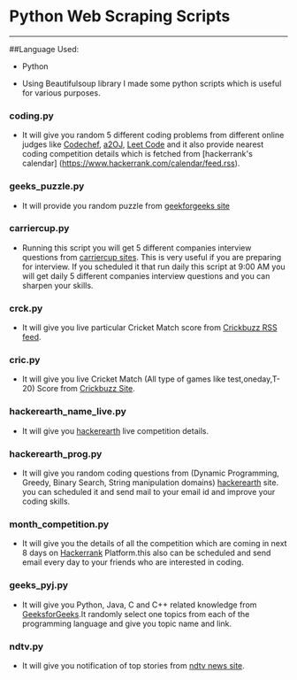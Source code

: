 # Python Web Scraping Scripts
-----------


##Language Used:
* Python 

* Using Beautifulsoup library I made some python scripts which is useful for various purposes.

### coding.py
* It will give you random 5 different coding problems from different online judges like [Codechef](http://codechef.com), [a2OJ](http://a2oj.com), [Leet Code](http://leetcode.com) and it also provide nearest coding competition details which is fetched from [hackerrank's calendar] (https://www.hackerrank.com/calendar/feed.rss).

### geeks_puzzle.py
* It will provide you random puzzle from [geekforgeeks site](http://geeksquiz.com/category/articles/puzzle/)

### carriercup.py
* Running this script you will get 5 different companies interview questions from [carriercup sites](https://www.careercup.com/). This is very useful if you are preparing for interview. If you scheduled it that run daily this script at 9:00 AM you will get daily 5 different companies interview questions and you can sharpen your skills.
 
### crck.py
* It will give you live  particular Cricket Match score from [Crickbuzz RSS feed](http://static.cricinfo.com/rss/livescores.xml). 

### cric.py

* It will give you live Cricket Match (All type of games like test,oneday,T-20) Score from [Crickbuzz Site](http://www.cricbuzz.com/cricket-match/live-scores).

### hackerearth_name_live.py
* It will give you [hackerearth](https://www.hackerearth.com/challenges/) live competition details.

### hackerearth_prog.py

* It will give you random coding questions from (Dynamic Programming, Greedy, Binary Search, String manipulation domains) [hackerearth](https://www.hackerearth.com/challenges/) site. you can scheduled it and send mail to your email id and improve your coding skills.

### month_competition.py

* It will give you the details of all the competition which are coming in next 8 days on [Hackerrank](https://www.hackerrank.com/calendar/feed.rss) Platform.this also can be scheduled and send email every day to your friends who are interested in coding.

### geeks_pyj.py

* It will give you Python, Java, C and C++ related knowledge from [GeeksforGeeks](http://www.geeksforgeeks.org/).It randomly select one topics from each of the programming language and give you topic name and link.

### ndtv.py

* It will give you notification of top stories from [ndtv news site](http://www.ndtv.com/top-stories?pfrom=home-topstories).




